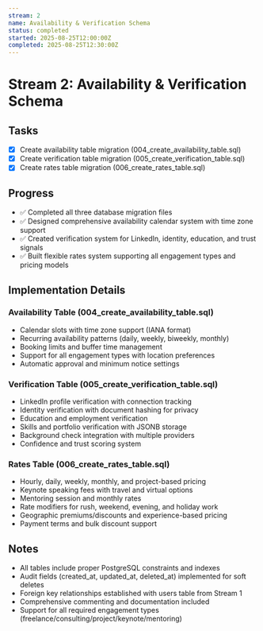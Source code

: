 ```yaml
---
stream: 2
name: Availability & Verification Schema
status: completed
started: 2025-08-25T12:00:00Z
completed: 2025-08-25T12:30:00Z
---
```


# Stream 2: Availability & Verification Schema

## Tasks
- [x] Create availability table migration (004_create_availability_table.sql)
- [x] Create verification table migration (005_create_verification_table.sql)  
- [x] Create rates table migration (006_create_rates_table.sql)

## Progress
- ✅ Completed all three database migration files
- ✅ Designed comprehensive availability calendar system with time zone support
- ✅ Created verification system for LinkedIn, identity, education, and trust signals  
- ✅ Built flexible rates system supporting all engagement types and pricing models

## Implementation Details

### Availability Table (004_create_availability_table.sql)
- Calendar slots with time zone support (IANA format)
- Recurring availability patterns (daily, weekly, biweekly, monthly)
- Booking limits and buffer time management
- Support for all engagement types with location preferences
- Automatic approval and minimum notice settings

### Verification Table (005_create_verification_table.sql)  
- LinkedIn profile verification with connection tracking
- Identity verification with document hashing for privacy
- Education and employment verification
- Skills and portfolio verification with JSONB storage
- Background check integration with multiple providers
- Confidence and trust scoring system

### Rates Table (006_create_rates_table.sql)
- Hourly, daily, weekly, monthly, and project-based pricing
- Keynote speaking fees with travel and virtual options
- Mentoring session and monthly rates
- Rate modifiers for rush, weekend, evening, and holiday work
- Geographic premiums/discounts and experience-based pricing
- Payment terms and bulk discount support

## Notes
- All tables include proper PostgreSQL constraints and indexes
- Audit fields (created_at, updated_at, deleted_at) implemented for soft deletes
- Foreign key relationships established with users table from Stream 1
- Comprehensive commenting and documentation included
- Support for all required engagement types (freelance/consulting/project/keynote/mentoring)